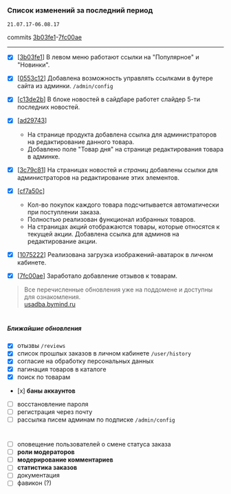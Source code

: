 ### Список изменений за последний период
`21.07.17-06.08.17`

commits [3b03fe1](https://github.com/bymind/usadba/commit/3b03fe170c0dac5d6a1396037eaedeeb9eced73a)-[7fc00ae](https://github.com/bymind/usadba/commit/7fc00aec4b992dad499bd0c4f4976c2b925ca9c1)

-------------------
- [x] [[3b03fe1](https://github.com/bymind/usadba/commit/3b03fe170c0dac5d6a1396037eaedeeb9eced73a)] В левом меню работают ссылки на "Популярное" и "Новинки".

- [x] [[0553c12](https://github.com/bymind/usadba/commit/0553c12e34415d93a2b1bc4711671403be770dbb)] Добавлена возможность управлять ссылками в футере сайта из админки. `/admin/config`

- [x] [[c13de2b](https://github.com/bymind/usadba/commit/c13de2b34f591c9f8116af1a5f604198932f01c4)] В блоке новостей в сайдбаре работет слайдер 5-ти последних новостей.

- [x] [[ad29743](https://github.com/bymind/usadba/commit/ad29743836367563203f8022a7a4702bf65b4ecc)]
  * На странице продукта добавлена ссылка для администраторов на редактирование данного товара.
  * Добавлено поле "Товар дня" на странице редактирования товара в админке.

- [x] [[3c79c81](https://github.com/bymind/usadba/commit/3c79c811f1593c34b6968a4f0ae5db3202ffb64e)] На страницах новостей и _страниц_  добавлены ссылки для администраторов на редактирование этих элементов.

- [x] [[cf7a50c](https://github.com/bymind/usadba/commit/cf7a50cbb33fdcc88aa67d3169952763dd031476)]
  * Кол-во покупок каждого товара подсчитывается автоматически при поступлении заказа.
  * Полностью реализован функционал избранных товаров.
  * На страницах акций отображаются товары, которые относятся к текущей акции. Добавлена ссылка для админов на редактирование акции.

- [x] [[1075222](https://github.com/bymind/usadba/commit/1075222dfedb29cc7deef35412acea9f9bc4eb32)] Реализована загрузка изображений-аватарок в личном кабинете.

- [x] [[7fc00ae](https://github.com/bymind/usadba/commit/7fc00aec4b992dad499bd0c4f4976c2b925ca9c1)] Заработало добавление отзывов к товарам.


>Все перечисленные обновления уже на поддомене и доступны для ознакомления.<br>
>[usadba.bymind.ru](http://usadba.bymind.ru)
#
##### Ближайшие обновления
- [x] отызвы `/reviews`
- [x] список прошлых заказов в личном кабинете `/user/history`
- [x] согласие на обработку персональных данных
- [x] пагинация товаров в каталоге
- [x] поиск по товарам
- [х] **баны аккаунтов**
- [ ] восстановление пароля
- [ ] регистрация через почту
- [ ] рассылка писем админам по подписке `/admin/config`
#
- [ ] оповещение пользователей о смене статуса заказа
- [ ] **роли модераторов**
- [ ] **модерирование комментариев**
- [ ] **статистика заказов**
- [ ] документация
- [ ] фавикон (?)
